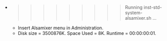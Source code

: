 * >>>>>>>>> Running inst-std-system-alsamixer.sh ...
  * Insert Alsamixer menu in Administration.
  * Disk size = 3500876K. Space Used = 8K. Runtime = 00:00:00:01.
